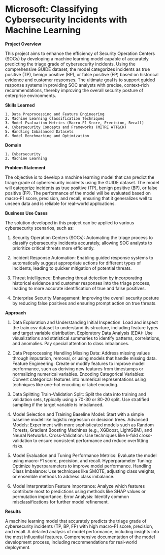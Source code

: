 # Microsoft: Classifying Cybersecurity Incidents with Machine Learning

**Project Overview**

This project aims to enhance the efficiency of Security Operation Centers (SOCs) by developing a machine learning model capable of accurately predicting the triage grade of cybersecurity incidents. Using the comprehensive GUIDE dataset, the model categorizes incidents as true positive (TP), benign positive (BP), or false positive (FP) based on historical evidence and customer responses. The ultimate goal is to support guided response systems in providing SOC analysts with precise, context-rich recommendations, thereby improving the overall security posture of enterprise environments.

**Skills Learned**

    1. Data Preprocessing and Feature Engineering
    2. Machine Learning Classification Techniques
    3. Model Evaluation Metrics (Macro-F1 Score, Precision, Recall)
    4. Cybersecurity Concepts and Frameworks (MITRE ATT&CK)
    5. Handling Imbalanced Datasets
    6. Model Benchmarking and Optimization
    
**Domain**

    1. Cybersecurity
    2. Machine Learning

**Problem Statement**

The objective is to develop a machine learning model that can predict the triage grade of cybersecurity incidents using the GUIDE dataset. The model will categorize incidents as true positive (TP), benign positive (BP), or false positive (FP). The performance of the model will be evaluated based on macro-F1 score, precision, and recall, ensuring that it generalizes well to unseen data and is reliable for real-world applications.

**Business Use Cases**

The solution developed in this project can be applied to various cybersecurity scenarios, such as:

1. Security Operation Centers (SOCs): Automating the triage process to classify cybersecurity incidents accurately, allowing SOC analysts to prioritize critical threats more efficiently.

2. Incident Response Automation: Enabling guided response systems to automatically suggest appropriate actions for different types of incidents, leading to quicker mitigation of potential threats.

3. Threat Intelligence: Enhancing threat detection by incorporating historical evidence and customer responses into the triage process, leading to more accurate identification of true and false positives.

4. Enterprise Security Management: Improving the overall security posture by reducing false positives and ensuring prompt action on true threats.

**Approach**

1. Data Exploration and Understanding
Initial Inspection: Load and inspect the train.csv dataset to understand its structure, including feature types and target variable distribution.
Exploratory Data Analysis (EDA): Use visualizations and statistical summaries to identify patterns, correlations, and anomalies. Pay special attention to class imbalances.

3. Data Preprocessing
Handling Missing Data: Address missing values through imputation, removal, or using models that handle missing data.
Feature Engineering: Create or modify features to improve model performance, such as deriving new features from timestamps or normalizing numerical variables.
Encoding Categorical Variables: Convert categorical features into numerical representations using techniques like one-hot encoding or label encoding.

4. Data Splitting
Train-Validation Split: Split the data into training and validation sets, typically using a 70-30 or 80-20 split. Use stratified sampling if the target variable is imbalanced.

5. Model Selection and Training
Baseline Model: Start with a simple baseline model like logistic regression or decision trees.
Advanced Models: Experiment with more sophisticated models such as Random Forests, Gradient Boosting Machines (e.g., XGBoost, LightGBM), and Neural Networks.
Cross-Validation: Use techniques like k-fold cross-validation to ensure consistent performance and reduce overfitting risks.

6. Model Evaluation and Tuning
Performance Metrics: Evaluate the model using macro-F1 score, precision, and recall.
Hyperparameter Tuning: Optimize hyperparameters to improve model performance.
Handling Class Imbalance: Use techniques like SMOTE, adjusting class weights, or ensemble methods to address class imbalance.

7. Model Interpretation
Feature Importance: Analyze which features contribute most to predictions using methods like SHAP values or permutation importance.
Error Analysis: Identify common misclassifications for further model refinement.

**Results**

A machine learning model that accurately predicts the triage grade of cybersecurity incidents (TP, BP, FP) with high macro-F1 score, precision, and recall. A detailed analysis of model performance, including insights into the most influential features.
Comprehensive documentation of the model development process, including recommendations for real-world deployment.




